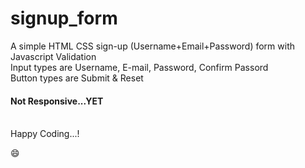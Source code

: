 # signup_form
A simple HTML CSS sign-up (Username+Email+Password) form with Javascript Validation<br>
Input types are Username, E-mail, Password, Confirm Passord<br>
Button types are Submit & Reset<br>
<h4>Not Responsive...YET</h4><br>
Happy Coding...!<p>&#128516;<p>

